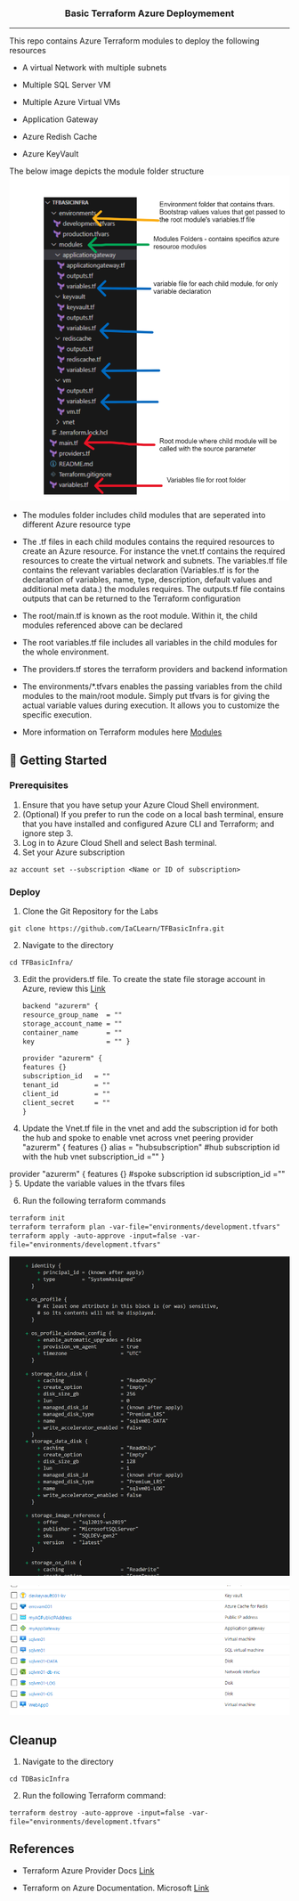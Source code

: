 
<h3 align="center">Basic Terraform Azure Deploymement</h3>



------------------------------

<p align="reight"> This repo contains Azure Terraform modules to deploy the following resources
    <br> 
</p>

- A virtual Network with multiple subnets
- Multiple SQL Server VM
- Multiple Azure Virtual VMs

- Application Gateway

- Azure Redish Cache 

- Azure KeyVault


The below image depicts the module folder structure
![Alt text](images/folderstructure.png)


- The modules folder includes child modules that are seperated into different Azure resource type

- The .tf files in each child modules contains the required resources to create an Azure resource. For instance the vnet.tf contains the required resources to create the virtual network and subnets. The variables.tf file contains the relevant variables declaration (Variables.tf is for the declaration of variables, name, type, description, default values and additional meta data.) the modules requires. The outputs.tf file contains outputs that can be returned to the Terraform configuration

- The root/main.tf is known as the root module. Within it, the child modules referenced above can be declared

- The root variables.tf file includes all variables in the child modules for the whole environment.

- The providers.tf stores the terraform providers and backend information

- The environments/*.tfvars enables the passing variables from the child modules to the main/root module. Simply put tfvars is for giving the actual variable values during execution. It allows you to customize the specific execution. 

- More information on Terraform modules here [Modules](https://developer.hashicorp.com/terraform/tutorials/modules/module#what-is-a-terraform-module)

## 🏁 Getting Started <a name = "getting_started"></a>

### Prerequisites

1. Ensure that you have setup your Azure Cloud Shell environment.
2. (Optional) If you prefer to run the code on a local bash terminal, ensure that you have installed and configured Azure CLI and Terraform; and ignore step 3.
3. Log in to Azure Cloud Shell and select Bash terminal.
4. Set your Azure subscription
```
az account set --subscription <Name or ID of subscription>
```

### Deploy

1. Clone the Git Repository for the Labs

```
git clone https://github.com/IaCLearn/TFBasicInfra.git
```
2. Navigate to the directory
```
cd TFBasicInfra/
```
3. Edit the providers.tf file. To create the state file storage account in Azure, review this [Link](https://learn.microsoft.com/en-us/azure/developer/terraform/store-state-in-azure-storage?tabs=azure-cli)
     ```
     backend "azurerm" {
     resource_group_name  = ""
     storage_account_name = ""
     container_name       = ""
     key                  = "" }
    ```
    ```
    provider "azurerm" {
    features {}
    subscription_id   = ""
    tenant_id         = ""
    client_id         = ""
    client_secret     = ""
    }
    ```
4. Update the Vnet.tf file in the vnet and add the subscription id for both the hub and spoke to enable vnet across vnet peering
provider "azurerm" {
  features {}
 alias = "hubsubscription"
 #hub subscription id with the hub vnet
 subscription_id ="" 
}

provider "azurerm" {
  features {}
  #spoke subscription id
  subscription_id ="" 
}
5. Update the variable values in the tfvars files

6. Run the following terraform commands

```
terraform init
terraform terraform plan -var-file="environments/development.tfvars"
terraform apply -auto-approve -input=false -var-file="environments/development.tfvars"
```

![Alt text](images/terraformplan.png)

![Alt text](images/deployedresources.png)

## Cleanup

1. Navigate to the directory

```
cd TDBasicInfra
```

2. Run the following Terraform command:

```
terraform destroy -auto-approve -input=false -var-file="environments/development.tfvars"
```

## References

- Terraform Azure Provider Docs [Link](https://registry.terraform.io/providers/hashicorp/azurerm/latest/docs)

- Terraform on Azure Documentation. Microsoft [Link](https://learn.microsoft.com/en-us/azure/developer/terraform/)
